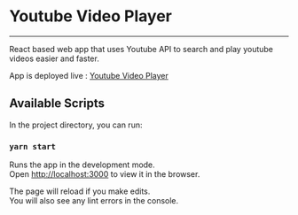 # Youtube Video Player

---

React based web app that uses Youtube API to search and play youtube videos easier and faster.


App is deployed live : [Youtube Video Player](https://adarshaacharya.github.io/YoutubeVideoPlayer/)

## Available Scripts

In the project directory, you can run:

### `yarn start`

Runs the app in the development mode.<br />
Open [http://localhost:3000](http://localhost:3000) to view it in the browser.

The page will reload if you make edits.<br />
You will also see any lint errors in the console.


